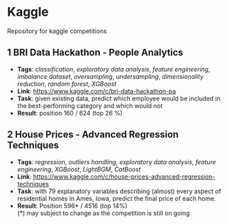 # Kaggle
Repository for kaggle competitions  

## 1 BRI Data Hackathon - People Analytics  
- **Tags**: *classification*, *exploratory data analysis*, *feature engineering*, *imbalance dataset*, *oversampling*, *undersampling*, *dimensionality reduction*, *random forest*, *XGBoost*
- **Link**: https://www.kaggle.com/c/bri-data-hackathon-pa  
- **Task**: given existing data, predict which employee would be included in the best-performing category and which would not  
- **Result**: position 160 / 624 (top 26 %)  

## 2 House Prices - Advanced Regression Techniques  
- **Tags**: *regression*, *outliers handling*, *exploratory data analysis*, *feature engineering*, *XGBoost*, *LightBGM*, *CatBoost*
- **Link**: https://www.kaggle.com/c/house-prices-advanced-regression-techniques  
- **Task**: with 79 explanatory variables describing (almost) every aspect of residential homes in Ames, Iowa, predict the final price of each home.
- **Result**: Position 596* / 4516 (top 14%)  
(*) may subject to change as the competition is still on going
